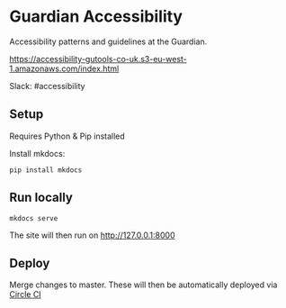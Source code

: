 # Guardian Accessibility

Accessibility patterns and guidelines at the Guardian.

https://accessibility-gutools-co-uk.s3-eu-west-1.amazonaws.com/index.html

Slack: #accessibility

## Setup

Requires Python & Pip installed

Install mkdocs:
```
pip install mkdocs
```

## Run locally

```
mkdocs serve
```

The site will then run on http://127.0.0.1:8000

## Deploy

Merge changes to master. These will then be automatically deployed via [Circle CI](https://circleci.com/gh/guardian/guardian-accessibility)
